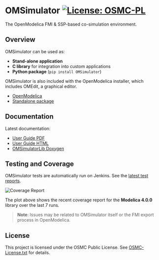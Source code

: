 # OMSimulator [![License: OSMC-PL](https://img.shields.io/badge/license-OSMC--PL-lightgrey.svg)](OSMC-License.txt)

The OpenModelica FMI & SSP-based co-simulation environment.

## Overview

OMSimulator can be used as:

- **Stand-alone application**
- **C library** for integration into custom applications
- **Python package** (`pip install OMSimulator`)

OMSimulator is also included with the OpenModelica installer, which includes OMEdit, a graphical editor.

* [OpenModelica](https://openmodelica.org/)
* [Standalone package](https://build.openmodelica.org/omsimulator/)

## Documentation

Latest documentation:

- [User Guide PDF](https://openmodelica.org/doc/OMSimulator/master/OMSimulator/UsersGuide/pdf/OMSimulator.pdf)
- [User Guide HTML](https://openmodelica.org/doc/OMSimulator/master/OMSimulator/UsersGuide/html/)
- [OMSimulatorLib Doxygen](https://openmodelica.org/doc/OMSimulator/master/OMSimulator/doxygen/html/index.html)

## Testing and Coverage

OMSimulator tests are automatically run on Jenkins. See the [latest test reports](https://test.openmodelica.org/jenkins/job/OMSimulator/job/master/lastSuccessfulBuild/testReport/).

![Coverage Report](https://libraries.openmodelica.org/branches/history/master-fmi/Modelica_4.0.0-recent.svg)

The plot above shows the recent coverage report for the **Modelica 4.0.0** library over the last 7 runs.

> **Note**: Issues may be related to OMSimulator itself or the FMI export process in OpenModelica.

## License

This project is licensed under the OSMC Public License. See [OSMC-License.txt](OSMC-License.txt) for details.
